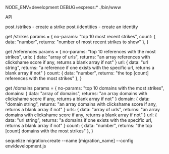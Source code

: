 NODE_ENV=development DEBUG=express:* ./bin/www


API

post /strikes                        - create a strike
post /identities                     - create an identity

get  /strikes
params = {
  no-params: "top 10 most recent strikes",
  count: { data: "number", returns: "number of most recent strikes to show" },
}

get  /references
params = {
  no-params: "top 10 references with the most strikes",
  urls: { data: "array of urls", returns: "an array references with clickshame score if any, returns a blank array if not" }
  url: { data: "url string", returns: "a reference if one exists with the specific url, returns a blank array if not" }
  count: { data: "number", returns: "the top [count] references with the most strikes" },
}

get  /domains
params = {
  no-params: "top 10 domains with the most strikes",
  domains: { data: "array of domains", returns: "an array domains with clickshame score if any, returns a blank array if not" }
  domain: { data: "domain string", returns: "an array domains with clickshame score if any, returns a blank array if not" }
  urls: { data: "array of urls", returns: "an array domains with clickshame score if any, returns a blank array if not" }
  url: { data: "url string", returns: "a domains if one exists with the specific url, returns a blank array if not" }
  count: { data: "number", returns: "the top [count] domains with the most strikes" },
}

sequelize migration:create --name [migration_name] --config env/development.js

